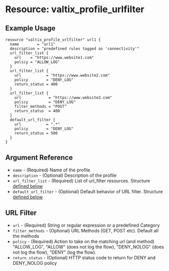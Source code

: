 # Resource: valtix_profile_urlfilter

## Example Usage

```hcl
resource "valtix_profile_urlfilter" url1 {
  name        = "url1"
  description = "predefined rules tagged as 'connectivity'"
  url_filter_list {
    url    = "https://www.website1.com"
    policy = "ALLOW_LOG"
  }
  url_filter_list {
    url           = "https://www.website2.com"
    policy        = "DENY_LOG"
    return_status = 400
  }
  url_filter_list {
    url            = "https://www.website3.com"
    policy         = "DENY_LOG"
    filter_methods = "POST"
    return_status  = 400
  }
  default_url_filter {
    url           = ".*"
    policy        = "DENY_LOG"
    return_status = 500
  }
}
```

## Argument Reference

* `name` - (Required) Name of the profile
* `description` - (Optional) Description of the profile
* `url_filter_list` - (Required) List of url_filter resources. Structure [defined below](#url-filter)
* `default_url_filter` - (Optional) Default behavior of URL filter. Structure [defined below](#url-filter)

## URL Filter

* `url` - (Required) String or regular expression or a predefined Category
* `filter_methods` - (Optional) URL Methods (GET, POST etc). Default all the methods
* `policy` - (Required) Action to take on the matching url (and method) "ALLOW_LOG", "ALLOW" (does not log the flow), "DENY_NOLOG" (does not log the flow), "DENY" (log the flow).
* `return_status` - (Optional) HTTP status code to return for DENY and DENY_NOLOG policy